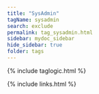 ```yaml
---
title: "SysAdmin"
tagName: sysadmin
search: exclude
permalink: tag_sysadmin.html
sidebar: mydoc_sidebar
hide_sidebar: true
folder: tags
---
```


{% include taglogic.html %}

{% include links.html %}
